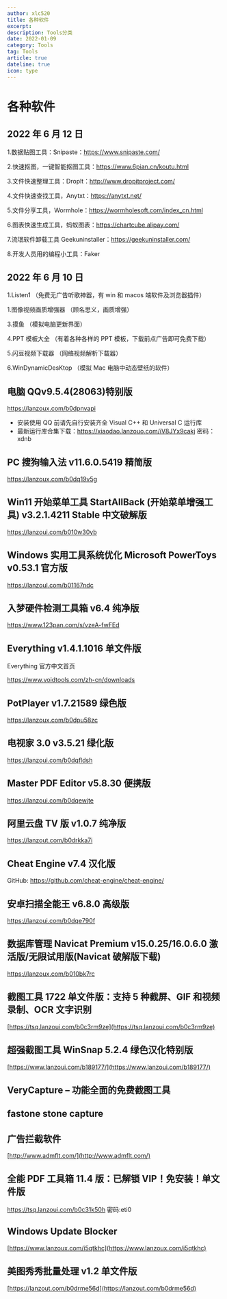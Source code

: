 ```yaml
---
author: xlc520
title: 各种软件
excerpt: 
description: Tools分类
date: 2022-01-09
category: Tools
tag: Tools
article: true
dateline: true
icon: type
---
```


# 各种软件

## 2022 年 6 月 12 日

1.数据贴图工具：Snipaste：<https://www.snipaste.com/>

2.快速抠图，一键智能抠图工具：<https://www.6pian.cn/koutu.html>

3.文件快速整理工具：Droplt：<http://www.dropitproject.com/>

4.文件快速查找工具，Anytxt：<https://anytxt.net/>

5.文件分享工具，Wormhole：<https://wormholesoft.com/index_cn.html>

6.图表快速生成工具，蚂蚁图表：<https://chartcube.alipay.com/>

7.流氓软件卸载工具 Geekuninstaller：<https://geekuninstaller.com/>

8.开发人员用的编程小工具：Faker

## 2022 年 6 月 10 日

1.Listen1 （免费无广告听歌神器，有 win 和 macos 端软件及浏览器插件）

1.图像视频画质增强器 （顾名思义，画质增强）

3.摸鱼 （模拟电脑更新界面）

4.PPT 模板大全 （有着各种各样的 PPT 模板，下载前点广告即可免费下载）

5.闪豆视频下载器 （网络视频解析下载器）

6.WinDynamicDesKtop （模拟 Mac 电脑中动态壁纸的软件）

## 电脑 QQv9.5.4(28063)特别版

<https://lanzoux.com/b0dpnvapi>

- 安装使用 QQ 前请先自行安装齐全 Visual C++ 和 Universal C 运行库
- 最新运行库合集下载：<https://xiaodao.lanzouo.com/iV8JYx9cakj> 密码：xdnb

## PC 搜狗输入法 v11.6.0.5419 精简版

<https://lanzoux.com/b0dq19v5g>

## Win11 开始菜单工具 StartAllBack (开始菜单增强工具) v3.2.1.4211 Stable 中文破解版

<https://lanzoui.com/b010w30yb>

## Windows 实用工具系统优化 Microsoft PowerToys v0.53.1 官方版

<https://lanzoul.com/b01167ndc>

## 入梦硬件检测工具箱 v6.4 纯净版

<https://www.123pan.com/s/vzeA-fwFEd>

## Everything v1.4.1.1016 单文件版

Everything 官方中文首页

<https://www.voidtools.com/zh-cn/downloads>

## PotPlayer v1.7.21589 绿色版

<https://lanzoux.com/b0dpu58zc>

## 电视家 3.0 v3.5.21 绿化版

<https://lanzoui.com/b0dqfldsh>

## Master PDF Editor v5.8.30 便携版

<https://lanzoui.com/b0dqewjte>

## 阿里云盘 TV 版 v1.0.7 纯净版

<https://lanzout.com/b0drkka7i>

## Cheat Engine v7.4 汉化版

GitHub:
<https://github.com/cheat-engine/cheat-engine/>

## 安卓扫描全能王 v6.8.0 高级版

<https://lanzoui.com/b0dqe790f>

## 数据库管理 Navicat Premium v15.0.25/16.0.6.0 激活版/无限试用版(Navicat 破解版下载)

<https://lanzoux.com/b010bk7rc>

## 截图工具 1722 单文件版：支持 5 种截屏、GIF 和视频录制、OCR 文字识别

[https://tsq.lanzoui.com/b0c3rm9ze](https://tsq.lanzoui.com/b0c3rm9ze)

## 超强截图工具 WinSnap 5.2.4 绿色汉化特别版

[https://www.lanzoui.com/b189177/](https://www.lanzoui.com/b189177/)

## VeryCapture – 功能全面的免费截图工具

## fastone stone capture

## 广告拦截软件

[http://www.admflt.com/](http://www.admflt.com/)

## 全能 PDF 工具箱 11.4 版：已解锁 VIP！免安装！单文件版

<https://tsq.lanzoui.com/b0c31k50h>
密码:eti0

## Windows Update Blocker

[https://www.lanzoux.com/i5qtkhc](https://www.lanzoux.com/i5qtkhc)

## 美图秀秀批量处理 v1.2 单文件版

[https://lanzout.com/b0drme56d](https://lanzout.com/b0drme56d)
